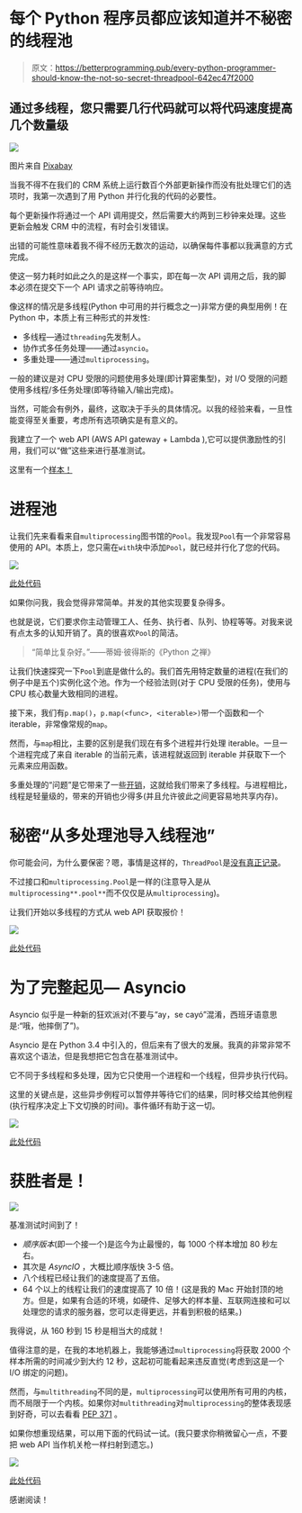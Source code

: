 # 每个 Python 程序员都应该知道并不秘密的线程池

> 原文：<https://betterprogramming.pub/every-python-programmer-should-know-the-not-so-secret-threadpool-642ec47f2000>

## 通过多线程，您只需要几行代码就可以将代码速度提高几个数量级

![](img/22e1d3b3c7204df4ed5f635887c6a749.png)

图片来自 [Pixabay](https://pixabay.com/?utm_source=link-attribution&utm_medium=referral&utm_campaign=image&utm_content=3106134)

当我不得不在我们的 CRM 系统上运行数百个外部更新操作而没有批处理它们的选项时，我第一次遇到了用 Python 并行化我的代码的必要性。

每个更新操作将通过一个 API 调用提交，然后需要大约两到三秒钟来处理。这些更新会触发 CRM 中的流程，有时会引发错误。

出错的可能性意味着我不得不经历无数次的运动，以确保每件事都以我满意的方式完成。

使这一努力耗时如此之久的是这样一个事实，即在每一次 API 调用之后，我的脚本必须在提交下一个 API 请求之前等待响应。

像这样的情况是多线程(Python 中可用的并行概念之一)非常方便的典型用例！在 Python 中，本质上有三种形式的并发性:

*   多线程—通过`threading`先发制人。
*   协作式多任务处理——通过`asyncio`。
*   多重处理——通过`multiprocessing`。

一般的建议是对 CPU 受限的问题使用多处理(即计算密集型)，对 I/O 受限的问题使用多线程/多任务处理(即等待输入/输出完成)。

当然，可能会有例外，最终，这取决于手头的具体情况。以我的经验来看，一旦性能变得至关重要，考虑所有选项确实是有意义的。

我建立了一个 web API (AWS API gateway + Lambda ),它可以提供激励性的引用，我们可以“做”这些来进行基准测试。

这里有一个[样本！](https://medium.fabianbosler.de/run)

# 进程池

让我们先来看看来自`multiprocessing`图书馆的`Pool`。我发现`Pool`有一个非常容易使用的 API。本质上，您只需在`with`块中添加`Pool`，就已经并行化了您的代码。

![](img/c16ea2b9741202dd5606de3a4082d849.png)

[此处代码](https://gist.github.com/FBosler/c77d28f7d719ac52364bd8420cb0880d#file-multiprocessing-py)

如果你问我，我会觉得非常简单。并发的其他实现要复杂得多。

也就是说，它们要求你主动管理工人、任务、执行者、队列、协程等等。对我来说有点太多的认知开销了。真的很喜欢`Pool`的简洁。

> “简单比复杂好。”——蒂姆·彼得斯的《Python 之禅》

让我们快速探究一下`Pool`到底是做什么的。我们首先用特定数量的进程(在我们的例子中是五个)实例化这个池。作为一个经验法则(对于 CPU 受限的任务)，使用与 CPU 核心数量大致相同的进程。

接下来，我们有`p.map()`，`p.map(<func>, <iterable>)`带一个函数和一个 iterable，非常像常规的`map`。

然而，与`map`相比，主要的区别是我们现在有多个进程并行处理 iterable。一旦一个进程完成了来自 iterable 的当前元素，该进程就返回到 iterable 并获取下一个元素来应用函数。

多重处理的“问题”是它带来了一些[开销](https://stackoverflow.com/questions/18114285/what-are-the-differences-between-the-threading-and-multiprocessing-modules/18114475#18114475)，这就给我们带来了多线程。与进程相比，线程是轻量级的，带来的开销也少得多(并且允许彼此之间更容易地共享内存)。

# 秘密“从多处理池导入线程池”

你可能会问，为什么要保密？嗯，事情是这样的，`ThreadPool`是[没有真正记录](https://stackoverflow.com/questions/3033952/threading-pool-similar-to-the-multiprocessing-pool#answer-3386632)。

不过接口和`multiprocessing.Pool`是一样的(注意导入是从`multiprocessing**.pool**`而不仅仅是从`multiprocessing`)。

让我们开始以多线程的方式从 web API 获取报价！

![](img/90948306ad5257514c4c0c00d62367b1.png)

[此处代码](https://gist.github.com/FBosler/c77d28f7d719ac52364bd8420cb0880d#file-multi_threading-py)

# 为了完整起见— Asyncio

Asyncio 似乎是一种新的狂欢派对(不要与“ay，se cayó”混淆，西班牙语意思是:“哦，他摔倒了”)。

Asyncio 是在 Python 3.4 中引入的，但后来有了很大的发展。我真的非常非常不喜欢这个语法，但是我想把它包含在基准测试中。

它不同于多线程和多处理，因为它只使用一个进程和一个线程，但异步执行代码。

这里的关键点是，这些异步例程可以暂停并等待它们的结果，同时移交给其他例程(执行程序决定上下文切换的时间)。事件循环有助于这一切。

![](img/42732de17aa343825b63767ee2d2321a.png)

[此处代码](https://gist.github.com/FBosler/c77d28f7d719ac52364bd8420cb0880d#file-asyncio-py)

# 获胜者是！

![](img/327513e4e87bae0a67307e14717e35d1.png)

基准测试时间到了！

*   *顺序版本*(即一个接一个)是迄今为止最慢的，每 1000 个样本增加 80 秒左右。
*   其次是 *AsyncIO* ，大概比顺序版快 3-5 倍。
*   八个线程已经让我们的速度提高了五倍。
*   64 个以上的线程让我们的速度提高了 10 倍！(这是我的 Mac 开始封顶的地方。但是，如果有合适的环境，如硬件、足够大的样本量、互联网连接和可以处理您的请求的服务器，您可以走得更远，并看到积极的结果。)

我得说，从 160 秒到 15 秒是相当大的成就！

值得注意的是，在我的本地机器上，我能够通过`multiprocessing`将获取 2000 个样本所需的时间减少到大约 12 秒，这起初可能看起来违反直觉(考虑到这是一个 I/O 绑定的问题)。

然而，与`multithreading`不同的是，`multiprocessing`可以使用所有可用的内核，而不局限于一个内核。如果你对`multithreading`对`multiprocessing`的整体表现感到好奇，可以去看看 [PEP 371](https://www.python.org/dev/peps/pep-0371/) 。

如果你想重现结果，可以用下面的代码试一试。(我只要求你稍微留心一点，不要把 web API 当作机关枪一样扫射到遗忘。)

![](img/877d7794ad49a0e45850e62dfb1c788a.png)

[此处代码](https://gist.github.com/FBosler/c77d28f7d719ac52364bd8420cb0880d#file-benchmark-py)

感谢阅读！